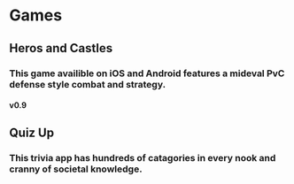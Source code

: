 # Games

## Heros and Castles
### This game availible on iOS and Android features a mideval PvC defense style combat and strategy. 

#### v0.9


## Quiz Up
### This trivia app has hundreds of catagories in every nook and cranny of societal knowledge.
